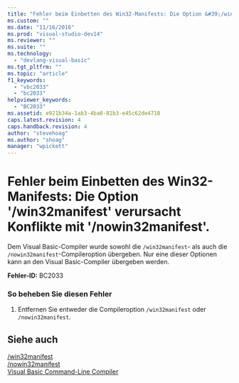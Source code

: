 ```yaml
---
title: "Fehler beim Einbetten des Win32-Manifests: Die Option &#39;/win32manifest&#39; verursacht Konflikte mit &#39;/nowin32manifest&#39;. | Microsoft Docs"
ms.custom: ""
ms.date: "11/16/2016"
ms.prod: "visual-studio-dev14"
ms.reviewer: ""
ms.suite: ""
ms.technology: 
  - "devlang-visual-basic"
ms.tgt_pltfrm: ""
ms.topic: "article"
f1_keywords: 
  - "vbc2033"
  - "bc2033"
helpviewer_keywords: 
  - "BC2033"
ms.assetid: e921b34a-1ab3-4ba0-81b3-e45c62de4718
caps.latest.revision: 4
caps.handback.revision: 4
author: "stevehoag"
ms.author: "shoag"
manager: "wpickett"
---
```

# Fehler beim Einbetten des Win32-Manifests: Die Option &#39;/win32manifest&#39; verursacht Konflikte mit &#39;/nowin32manifest&#39;.
Dem Visual Basic\-Compiler wurde sowohl die `/win32manifest`\- als auch die `/nowin32manifest`\-Compileroption übergeben. Nur eine dieser Optionen kann an den Visual Basic\-Compiler übergeben werden.  
  
 **Fehler\-ID:** BC2033  
  
### So beheben Sie diesen Fehler  
  
1.  Entfernen Sie entweder die Compileroption `/win32manifest` oder `/nowin32manifest`.  
  
## Siehe auch  
 [\/win32manifest](../../visual-basic/reference/command-line-compiler/win32manifest.md)   
 [\/nowin32manifest](../../visual-basic/reference/command-line-compiler/nowin32manifest.md)   
 [Visual Basic Command\-Line Compiler](../../visual-basic/reference/command-line-compiler/index.md)